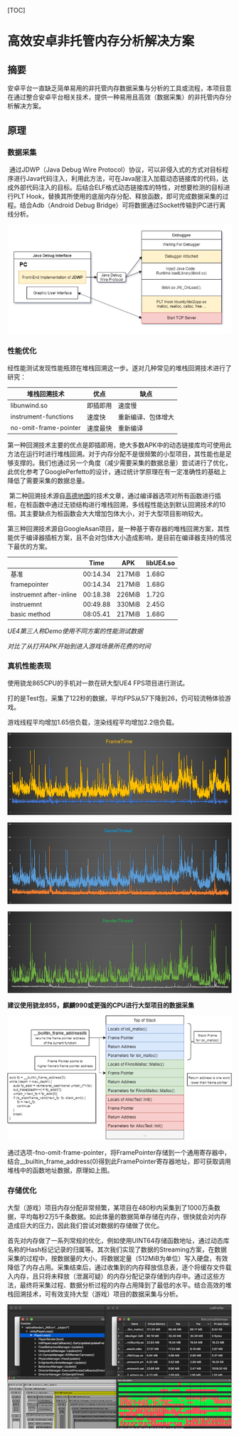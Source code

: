[TOC]

# 高效安卓非托管内存分析解决方案

## 摘要

​	安卓平台一直缺乏简单易用的非托管内存数据采集与分析的工具或流程，本项目意在通过整合安卓平台相关技术，提供一种易用且高效（数据采集）的非托管内存分析解决方案。

## 原理

### 数据采集

​	通过JDWP（Java Debug Wire  Protocol）协议，可以非侵入式的方式对目标程序进行Java代码注入，利用此方法，可在Java层注入加载动态链接库的代码，达成外部代码注入的目标。后结合ELF格式动态链接库的特性，对想要检测的目标进行PLT Hook，替换其所使用的底层内存分配、释放函数，即可完成数据采集的过程。结合Adb（Android Debug  Bridge）可将数据通过Socket传输到PC进行离线分析。

![](images/loli_flow.png)

### 性能优化

​	经性能测试发现性能瓶颈在堆栈回溯这一步。遂对几种常见的堆栈回溯技术进行了研究：

| 堆栈回溯技术          | 优点     | 缺点               |
| --------------------- | -------- | ------------------ |
| libunwind.so          | 即插即用 | 速度慢             |
| instrument-functions  | 速度快   | 重新编译、包体增大 |
| no-omit-frame-pointer | 速度最快 | 重新编译           |

​	 第一种回溯技术主要的优点是即插即用，绝大多数APK中的动态链接库均可使用此方法在运行时进行堆栈回溯。对于内存分配不是很频繁的小型项目，其性能也是足够支撑的。我们也通过另一个角度（减少需要采集的数据总量）尝试进行了优化，此优化参考了GooglePerfetto的设计，通过统计学原理在有一定准确性的基础上降低了需要采集的数据总量。

​	第二种回溯技术源自[高德地图](https://developer.aliyun.com/article/708672)的技术文章，通过编译器选项对所有函数进行插桩，在桩函数中通过无锁结构进行堆栈回溯，多线程性能达到默认回溯技术的10倍。其主要缺点为桩函数会大大增加包体大小，对于大型项目影响较大。

​	第三种回溯技术源自GoogleAsan项目，是一种基于寄存器的堆栈回溯方案，其性能优于编译器插桩方案，且不会对包体大小造成影响，是目前在编译器支持的情况下最优的方案。

|                         | Time     | APK    | libUE4.so |
| ----------------------- | -------- | ------ | --------- |
| 基准                    | 00:14.34 | 217MiB | 1.68G     |
| framepointer            | 00:14.34 | 217MiB | 1.68G     |
| instruemnt after-inline | 00:18.38 | 226MiB | 1.72G     |
| instruemnt              | 00:49.88 | 330MiB | 2.45G     |
| basic method            | 08:05.41 | 217MiB | 1.68G     |

*UE4第三人称Demo使用不同方案的性能测试数据*

*对比了从打开APK开始到进入游戏场景所花费的时间*

### 真机性能表现

使用骁龙865CPU的手机对一款在研大型UE4 FPS项目进行测试。

打的是Test包，采集了122秒的数据，平均FPS从57下降到26，仍可较流畅体验游戏。

游戏线程平均增加1.65倍负载，渲染线程平均增加2.2倍负载。

![](images/frametime.png)

![](images/gametime.png)

![](images/rendertime.png)

**建议使用骁龙855，麒麟990或更强的CPU进行大型项目的数据采集**

![](images/framepointer.png)

通过选项-fno-omit-frame-pointer，将FramePointer存储到一个通用寄存器中，结合__builtin_frame_address(0)得到此FramePointer寄存器地址，即可获取调用堆栈中的函数地址数据，原理如上图。

### 存储优化

​	大型（游戏）项目内存分配非常频繁，某项目在480秒内采集到了1000万条数据，平均每秒2万5千条数据。如此体量的数据简单存储在内存，很快就会对内存造成巨大的压力，因此我们尝试对数据的存储做了优化。

​	 首先对内存做了一系列常规的优化，例如使用UINT64存储函数地址，通过动态库名称的Hash标记记录的归属等。其次我们实现了数据的Streaming方案，在数据采集的过程中，按数据量的大小，将数据定量（512MiB为单位）写入硬盘，有效降低了内存占用。采集结束后，通过收集到的内存释放信息表，逐个将缓存文件载入内存，且只将未释放（泄漏可疑）的内存分配记录存储到内存中。通过这些方法，最终将采集过程、数据分析过程的内存占用降到了最低的水平。结合高效的堆栈回溯技术，可有效支持大型（游戏）项目的数据采集与分析。

![](images/loli_features.png)